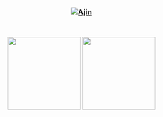 ### <div align="center">[![Ajin](https://readme-typing-svg.herokuapp.com?font=JetBrains+Mono&weight=700&size=30&duration=2000&pause=10000&color=BBBBBB&center=true&vCenter=true&width=280&lines=Hello,+I'm+Ajin)](https://xwj1024.github.io)</div>

<p style="text-align: center">
    <img src="https://img.shields.io/github/stars/xwj1024?color=green" alt=""/>
    <img src="https://img.shields.io/github/followers/xwj1024?color=green" alt=""/>
</p>
<p style="text-align: center">
    <img src="https://github-readme-stats.vercel.app/api?username=xwj1024&count_private=true&theme=merko&show_icons=true" height="165" alt=""/>
    <img src="https://github-readme-stats.vercel.app/api/top-langs/?username=xwj1024&theme=merko&show_icons=true" height="165" alt=""/>
</p>